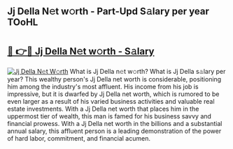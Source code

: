 ## Jj Della N𝚎t w𝚘rth - Part-Upd S𝚊lary per year TOoHL

# <h2><a href="http://gc58xn.nevu.top/?p=Jj+Della">🔗 👉🔴 Jj Della N𝚎t w𝚘rth - S𝚊lary</a></h2>

[![Jj Della N𝚎t W𝚘rth](https://i.imgur.com/Oavwk0R.jpeg)](http://gc58xn.nevu.top/?p=Jj+Della)
What is Jj Della n𝚎t w𝚘rth? What is Jj Della s𝚊lary per year?
This wealthy person's Jj Della net worth is considerable, positioning him among the industry's most affluent. His income from his job is impressive, but it is dwarfed by Jj Della net worth, which is rumored to be even larger as a result of his varied business activities and valuable real estate investments. With a Jj Della net worth that places him in the uppermost tier of wealth, this man is famed for his business savvy and financial prowess. With a Jj Della net worth in the billions and a substantial annual salary, this affluent person is a leading demonstration of the power of hard labor, commitment, and financial acumen.
